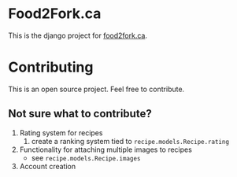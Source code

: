 # Food2Fork.ca
This is the django project for [food2fork.ca](https://food2fork.ca).

# Contributing
This is an open source project. Feel free to contribute.

## Not sure what to contribute? 
1. Rating system for recipes
	1. create a ranking system tied to `recipe.models.Recipe.rating`
1. Functionality for attaching multiple images to recipes
	- see `recipe.models.Recipe.images`
1. Account creation